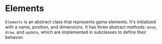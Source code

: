 # Elements

`Elements` is an abstract class that represents game elements. It's initialized with a name, position, and dimensions. It has three abstract methods: `move`, `draw`, and `update`, which are implemented in subclasses to define their behavior.